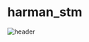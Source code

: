 # harman_stm

![header](https://capsule-render.vercel.app/api?type=wave&color=auto&height=300&section=header&text=capsule%20render&fontSize=90)
